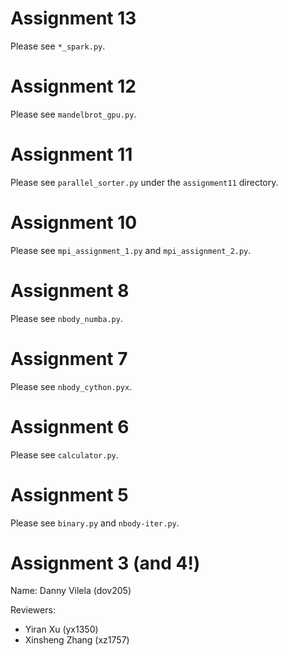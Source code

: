 # Assignment 13

Please see `*_spark.py`.

# Assignment 12

Please see `mandelbrot_gpu.py`.

# Assignment 11

Please see `parallel_sorter.py` under the `assignment11` directory.

# Assignment 10

Please see `mpi_assignment_1.py` and `mpi_assignment_2.py`.

# Assignment 8

Please see `nbody_numba.py`.

# Assignment 7

Please see `nbody_cython.pyx`.

# Assignment 6

Please see `calculator.py`.

# Assignment 5

Please see `binary.py` and `nbody-iter.py`.

# Assignment 3 (and 4!)

Name: Danny Vilela (dov205)

Reviewers: 

- Yiran Xu (yx1350)
- Xinsheng Zhang (xz1757)
